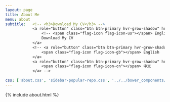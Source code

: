 ```yaml
---
layout: page
title: About Me
menu: about
subtitle:   <!-- <h3>Download My CV</h3> -->
            <a role="button" class="btn btn-primary hvr-grow-shadow" href="/assets/files/Pawlowski_resume_16.pdf" target="_blanks">
                <!-- <span class="flag-icon flag-icon-us"></span> English -->
                Download My CV
            </a>
            <!-- <a role="button" class="btn btn-primary hvr-grow-shadow" href="/assets/files/Pawlowski_resume_16.pdf" target="_blanks">
                <span class="flag-icon flag-icon-gb"></span> English
            </a>
            <a role="button" class="btn btn-primary hvr-grow-shadow" href="/assets/files/CV_Chuan_Dong_FR.pdf" target="_blanks">
                <span class="flag-icon flag-icon-cn"></span> 中文
            </a> -->
                            
css: ['about.css', 'sidebar-popular-repo.css', '../../bower_components/flag-icon-css/css/flag-icon.min.css']
---
```


{% include about.html %}